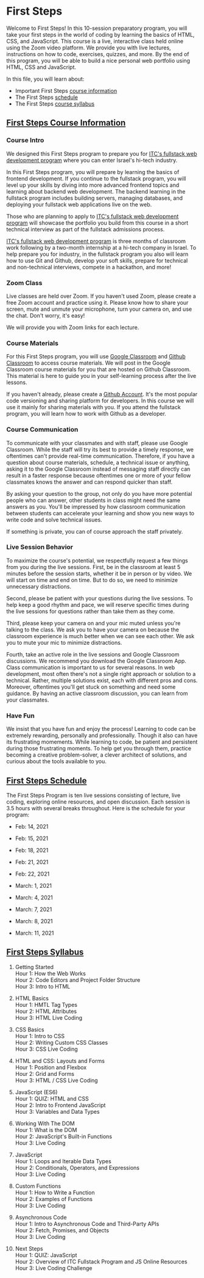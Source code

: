 # First Steps 

Welcome to First Steps! In this 10-session preparatory program, you will take your first steps in the world of coding by learning the basics of HTML, CSS, and JavaScript. This course is a live, interactive class held online using the Zoom video platform. We provide you with live lectures, instructions on how to code, exercises, quizzes, and more. By the end of this program, you will be able to build a nice personal web portfolio using HTML, CSS and JavaScript.  

In this file, you will learn about: 

- Important First Steps [course information](#first-steps-course-information)
- The First Steps [schedule](#first-steps-schedule)
- The First Steps [course syllabus](#first-steps-syllabus)

## [First Steps Course Information](#first-steps-course-information)

### Course Intro

We designed this First Steps program to prepare you for [ITC's fullstack web development program](https://www.itc.tech) where you can enter Israel's hi-tech industry. 

In this First Steps program, you will prepare by learning the basics of frontend development. If you continue to the fullstack program, you will level up your skills by diving into more advanced frontend topics and learning about backend web development. The backend learning in the fullstack program includes building servers, managing databases, and deploying your fullstack web applications live on the web. 

Those who are planning to apply to [ITC's fullstack web development program](https://www.itc.tech) will showcase the portfolio you build from this course in a short technical interview as part of the fullstack admissions process. 

[ITC's fullstack web development program](https://www.itc.tech) is three months of classroom work following by a two-month internship at a hi-tech company in Israel. To help prepare you for industry, in the fullstack program you also will learn how to use Git and Github, develop your soft skills, prepare for technical and non-technical interviews, compete in a hackathon, and more! 

### Zoom Class

Live classes are held over Zoom. If you haven't used Zoom, please create a free Zoom account and practice using it. Please know how to share your screen, mute and unmute your microphone, turn your camera on, and use the chat. Don't worry, it's easy!  

We will provide you with Zoom links for each lecture.

### Course Materials

For this First Steps program, you will use [Google Classroom](https://classroom.google.com/u/1/c/MjU0NjEyNjE0MDcz) and [Github Classroom](https://classroom.github.com/classrooms/61113157-first-steps-feb-2021) to access course materials. We will post in the Google Classroom course materials for you that are hosted on Github Classroom. This material is here to guide you in your self-learning process after the live lessons.   

If you haven't already, please create a [Github Account](https://github.com/). It's the most popular code versioning and sharing platform for developers. In this course we will use it mainly for sharing materials with you. If you attend the fullstack program, you will learn how to work with Github as a developer.

### Course Communication

To communicate with your classmates and with staff, please use Google Classroom. While the staff will try its best to provide a timely response, we oftentimes can't provide real-time communication. Therefore, if you have a question about course materials, schedule, a technical issue or anything, asking it to the Google Classroom instead of messaging staff directly can result in a faster response because oftentimes one or more of your fellow classmates knows the answer and can respond quicker than staff. 

By asking your question to the group, not only do you have more potential people who can answer, other students in class might need the same answers as you. You'll be impressed by how classroom communication between students can accelerate your learning and show you new ways to write code and solve technical issues. 

If something is private, you can of course approach the staff privately.  

### Live Session Behavior

To maximize the course's potential, we respectfully request a few things from you during the live sessions. First, be in the classroom at least 5 minutes before the session starts, whether it be in person or by video. We will start on time and end on time. But to do so, we need to minimize unnecessary distractions.  

Second, please be patient with your questions during the live sessions. To help keep a good rhythm and pace, we will reserve specific times during the live sessions for questions rather than take them as they come. 

Third, please keep your camera on and your mic muted unless you're talking to the class. We ask you to have your camera on because the classroom experience is much better when we can see each other. We ask you to mute your mic to minimize distractions.  

Fourth, take an active role in the live sessions and Google Classroom discussions. We recommend you download the Google Classroom App. Class communication is important to us for several reasons. In web development, most often there's not a single right approach or solution to a technical. Rather, multiple solutions exist, each with different pros and cons. Moreover, oftentimes you'll get stuck on something and need some guidance. By having an active classroom discussion, you can learn from your classmates.

### Have Fun

We insist that you have fun and enjoy the process! Learning to code can be extremely rewarding, personally and professionally. Though it also can have its frustrating momements. While learning to code, be patient and persistent during those frustrating moments. To help get you through them, practice becoming a creative problem-solver, a clever architect of solutions, and curious about the tools available to you. 


## [First Steps Schedule](#first-steps-schedule)

The First Steps Program is ten live sessions consisting of lecture, live coding, exploring online resources, and open discussion. Each session is 3.5 hours with several breaks throughout. Here is the schedule for your program:

- Feb: 14, 2021  
- Feb: 15, 2021  
- Feb: 18, 2021  
- Feb: 21, 2021  
- Feb: 22, 2021  

- March: 1, 2021  
- March: 4, 2021  
- March: 7, 2021  
- March: 8, 2021  
- March: 11, 2021  


## [First Steps Syllabus](#first-steps-syllabus)

1. Getting Started  
Hour 1: How the Web Works  
Hour 2: Code Editors and Project Folder Structure  
Hour 3: Intro to HTML  
  
2. HTML Basics  
Hour 1: HMTL Tag Types  
Hour 2: HTML Attributes  
Hour 3: HTML Live Coding  

3. CSS Basics  
Hour 1: Intro to CSS  
Hour 2: Writing Custom CSS Classes  
Hour 3: CSS Live Coding  

4. HTML and CSS: Layouts and Forms  
Hour 1: Position and Flexbox  
Hour 2: Grid and Forms  
Hour 3: HTML / CSS Live Coding  

5. JavaScript (ES6)  
Hour 1: QUIZ: HTML and CSS  
Hour 2: Intro to Frontend JavaScript  
Hour 3: Variables and Data Types  

6. Working With The DOM  
Hour 1: What is the DOM  
Hour 2: JavaScript's Built-in Functions  
Hour 3: Live Coding  

7. JavaScript  
Hour 1: Loops and Iterable Data Types  
Hour 2: Conditionals, Operators, and Expressions  
Hour 3: Live Coding  

8.  Custom Functions  
Hour 1: How to Write a Function  
Hour 2: Examples of Functions  
Hour 3: Live Coding  

9. Asynchronous Code  
Hour 1: Intro to Asynchronous Code and Third-Party APIs   
Hour 2: Fetch, Promises, and Objects  
Hour 3: Live Coding  

10. Next Steps  
Hour 1: QUIZ: JavaScript  
Hour 2: Overview of ITC Fullstack Program and JS Online Resources  
Hour 3: Live Coding Challenge  

